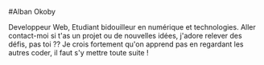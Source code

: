 #Alban Okoby

Developpeur Web, Etudiant bidouilleur en numérique et technologies.
Aller contact-moi si t'as un projet ou de nouvelles idées, j'adore relever des défis, pas toi ?? Je crois fortement qu'on apprend pas en regardant les autres coder, il faut s'y mettre toute suite !
